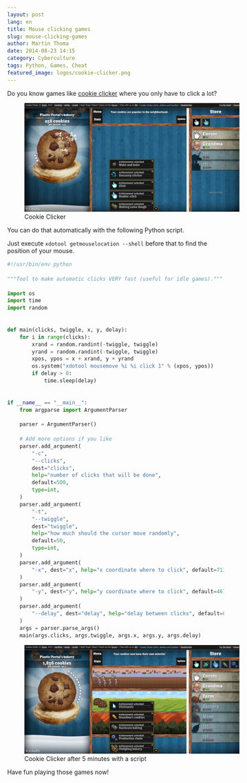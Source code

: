 ```yaml
---
layout: post
lang: en
title: Mouse clicking games
slug: mouse-clicking-games
author: Martin Thoma
date: 2014-08-23 14:15
category: Cyberculture
tags: Python, Games, Cheat
featured_image: logos/cookie-clicker.png
---
```

Do you know games like [cookie clicker](http://orteil.dashnet.org/cookieclicker/)
where you only have to click a lot?

<figure class="aligncenter">
            <a href="../images/2014/08/cookie-cliker.png"><img src="../images/2014/08/cookie-cliker.png" alt="Cookie Clicker" style="max-width:500px;" class=""/></a>
            <figcaption class="text-center">Cookie Clicker</figcaption>
        </figure>

You can do that automatically with the following Python script.

Just execute `xdotool getmouselocation --shell` before that to find the
position of your mouse.

```python
#!/usr/bin/env python

"""Tool to make automatic clicks VERY fast (useful for idle games)."""

import os
import time
import random


def main(clicks, twiggle, x, y, delay):
    for i in range(clicks):
        xrand = random.randint(-twiggle, twiggle)
        yrand = random.randint(-twiggle, twiggle)
        xpos, ypos = x + xrand, y + yrand
        os.system("xdotool mousemove %i %i click 1" % (xpos, ypos))
        if delay > 0:
            time.sleep(delay)


if __name__ == "__main__":
    from argparse import ArgumentParser

    parser = ArgumentParser()

    # Add more options if you like
    parser.add_argument(
        "-c",
        "--clicks",
        dest="clicks",
        help="number of clicks that will be done",
        default=500,
        type=int,
    )
    parser.add_argument(
        "-t",
        "--twiggle",
        dest="twiggle",
        help="how much should the cursor move randomly",
        default=50,
        type=int,
    )
    parser.add_argument(
        "-x", dest="x", help="x coordinate where to click", default=711, type=int
    )
    parser.add_argument(
        "-y", dest="y", help="y coordinate where to click", default=467, type=int
    )
    parser.add_argument(
        "--delay", dest="delay", help="delay between clicks", default=0.01, type=float
    )
    args = parser.parse_args()
    main(args.clicks, args.twiggle, args.x, args.y, args.delay)
```

<figure class="aligncenter">
            <a href="../images/2014/08/cookie-clicker-5min.png"><img src="../images/2014/08/cookie-clicker-5min.png" alt="Cookie Clicker after 5 minutes with a script" style="max-width:500px;" class=""/></a>
            <figcaption class="text-center">Cookie Clicker after 5 minutes with a script</figcaption>
        </figure>

Have fun playing those games now!
